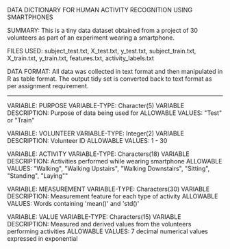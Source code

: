 DATA DICTIONARY FOR HUMAN ACTIVITY RECOGNITION USING SMARTPHONES 

SUMMARY: This is a tiny data dataset obtained from a project of 30 volunteers as part of an experiment wearing a smartphone.  

FILES USED: subject_test.txt, X_test.txt, y_test.txt, subject_train.txt, X_train.txt, y_train.txt, features.txt, activity_labels.txt

DATA FORMAT: All data was collected in text format and then manipulated in R as table format. The output tidy set is converted back to text format as per assignment requirement.

___________________________________________________________________
VARIABLE: PURPOSE
VARIABLE-TYPE: Character(5)
VARIABLE DESCRIPTION: Purpose of data being used for
ALLOWABLE VALUES: "Test" or "Train"

VARIABLE: VOLUNTEER
VARIABLE-TYPE: Integer(2)
VARIABLE DESCRIPTION: Volunteer ID
ALLOWABLE VALUES: 1 - 30

VARIABLE: ACTIVITY
VARIABLE-TYPE: Characters(18) 
VARIABLE DESCRIPTION: Activities performed while wearing smartphone
ALLOWABLE VALUES: "Walking", "Walking Upstairs", "Walking Downstairs", "Sitting", "Standing", "Laying""

VARIABLE: MEASUREMENT
VARIABLE-TYPE: Characters(30)
VARIABLE DESCRIPTION: Measurement feature for each type of activity 
ALLOWABLE VALUES: Words containing 'mean()' and 'std()'

VARIABLE: VALUE
VARIABLE-TYPE: Characters(15)
VARIABLE DESCRIPTION: Measured and derived values from the volunteers performing activities
ALLOWABLE VALUES: 7 decimal numerical values expressed in exponential